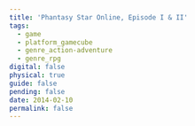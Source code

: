 ```yaml
---
title: 'Phantasy Star Online, Episode I & II'
tags:
  - game
  - platform_gamecube
  - genre_action-adventure
  - genre_rpg
digital: false
physical: true
guide: false
pending: false
date: 2014-02-10
permalink: false
---
```

